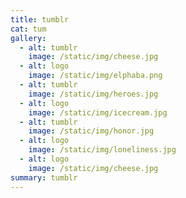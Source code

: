```yaml
---
title: tumblr
cat: tum
gallery:
  - alt: tumblr
    image: /static/img/cheese.jpg
  - alt: logo
    image: /static/img/elphaba.png
  - alt: tumblr
    image: /static/img/heroes.jpg
  - alt: logo
    image: /static/img/icecream.jpg
  - alt: tumblr
    image: /static/img/honor.jpg
  - alt: logo
    image: /static/img/loneliness.jpg
  - alt: logo
    image: /static/img/cheese.jpg
summary: tumblr
---
```

